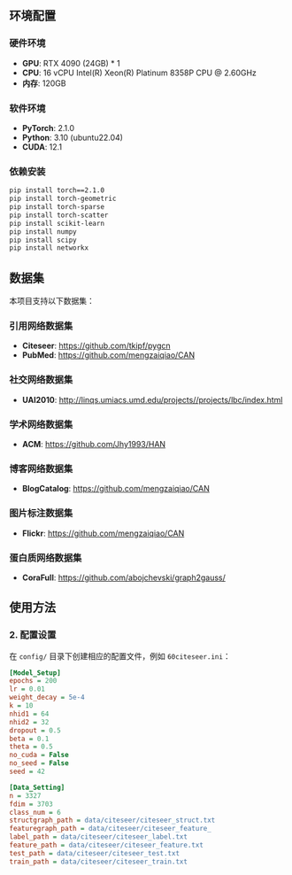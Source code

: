 

## 环境配置

### 硬件环境
- **GPU**: RTX 4090 (24GB) * 1
- **CPU**: 16 vCPU Intel(R) Xeon(R) Platinum 8358P CPU @ 2.60GHz
- **内存**: 120GB

### 软件环境
- **PyTorch**: 2.1.0
- **Python**: 3.10 (ubuntu22.04)
- **CUDA**: 12.1

### 依赖安装

```bash
pip install torch==2.1.0
pip install torch-geometric
pip install torch-sparse
pip install torch-scatter
pip install scikit-learn
pip install numpy
pip install scipy
pip install networkx
```

## 数据集

本项目支持以下数据集：

### 引用网络数据集
- **Citeseer**: https://github.com/tkipf/pygcn
- **PubMed**: https://github.com/mengzaiqiao/CAN

### 社交网络数据集
- **UAI2010**: http://linqs.umiacs.umd.edu/projects//projects/lbc/index.html

### 学术网络数据集
- **ACM**: https://github.com/Jhy1993/HAN

### 博客网络数据集
- **BlogCatalog**: https://github.com/mengzaiqiao/CAN

### 图片标注数据集
- **Flickr**: https://github.com/mengzaiqiao/CAN

### 蛋白质网络数据集
- **CoraFull**: https://github.com/abojchevski/graph2gauss/



## 使用方法

### 2. 配置设置

在 `config/` 目录下创建相应的配置文件，例如 `60citeseer.ini`：

```ini
[Model_Setup]
epochs = 200
lr = 0.01
weight_decay = 5e-4
k = 10
nhid1 = 64
nhid2 = 32
dropout = 0.5
beta = 0.1
theta = 0.5
no_cuda = False
no_seed = False
seed = 42

[Data_Setting]
n = 3327
fdim = 3703
class_num = 6
structgraph_path = data/citeseer/citeseer_struct.txt
featuregraph_path = data/citeseer/citeseer_feature_
label_path = data/citeseer/citeseer_label.txt
feature_path = data/citeseer/citeseer_feature.txt
test_path = data/citeseer/citeseer_test.txt
train_path = data/citeseer/citeseer_train.txt
